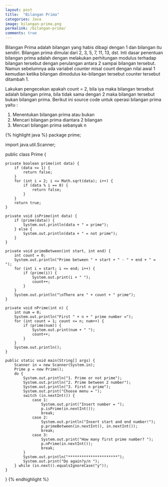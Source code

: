 ```yaml
---
layout: post
title:  "Bilangan Prima"
categories: Java
image: bilangan-prima.png
permalink: /bilangan-prima/
comments: true
---
```


Bilangan Prima adalah bilangan yang habis dibagi dengan 1 dan bilangan itu sendiri. Bilangan prima dimulai dari 2, 3, 5, 7, 11, 13, dst. Inti dasar penentuan bilangan prima adalah dengan melakukan perhitungan modulus terhadap bilangan tersebut dengan perulangan antara 2 sampai bilangan tersebut. <!--more--> Namun sebelumnya ada variabel counter misal count dengan nilai awal 1 kemudian ketika bilangan dimodulus ke-bilangan tersebut counter tersebut ditambah 1.

Lakukan pengecekan apakah count = 2, bila iya maka bilangan tersebut adalah bilangan prima, bila tidak sama dengan 2 maka bilangan tersebut bukan bilangan prima. Berikut ini source code untuk operasi bilangan prima yaitu :

1. Menentukan bilangan prima atau bukan
2. Mencari bilangan prima diantara 2 bilangan
3. Mencari bilangan prima sebanyak n

{% highlight java %}
package prime;

import java.util.Scanner;

public class Prime {

    private boolean prime(int data) {
        if (data <= 1) {
            return false;
        }
        for (int i = 2; i <= Math.sqrt(data); i++) {
            if (data % i == 0) {
                return false;
            }
        }
        return true;
    }

    private void isPrime(int data) {
        if (prime(data)) {
            System.out.println(data + " = prime");
        } else {
            System.out.println(data + " = not prime");
        }
    }

    private void primeBetween(int start, int end) {
        int count = 0;
        System.out.println("Prime between " + start + " - " + end + " = ");
        for (int i = start; i <= end; i++) {
            if (prime(i)) {
                System.out.print(i + " ");
                count++;
            }
        }
        System.out.println("\nThere are " + count + " prime");
    }

    private void nPrime(int n) {
        int num = 0;
        System.out.println("First " + n + " prime number =");
        for (int count = 1; count <= n; num++) {
            if (prime(num)) {
                System.out.print(num + " ");
                count++;
            }
        }
        System.out.println();
    }

    public static void main(String[] args) {
        Scanner in = new Scanner(System.in);
        Prime p = new Prime();
        do {
            System.out.println("1. Prime or not prime");
            System.out.println("2. Prime between 2 number");
            System.out.println("3. First n prime");
            System.out.print("Choose menu = ");
            switch (in.nextInt()) {
                case 1:
                    System.out.print("Insert number = ");
                    p.isPrime(in.nextInt());
                    break;
                case 2:
                    System.out.println("Insert start and end number!");
                    p.primeBetween(in.nextInt(), in.nextInt());
                    break;
                case 3:
                    System.out.print("How many first prime number? ");
                    p.nPrime(in.nextInt());
                    break;
            }
            System.out.println("**********************");
            System.out.print("Do again?y/n ");
        } while (in.next().equalsIgnoreCase("y"));
    }
}
{% endhighlight %}
